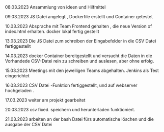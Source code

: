 08.03.2023
    Ansammlung von ideen und Hilfmittel 

09.03.2023
    JS Datei angelegt , Dockerfile erstellt und Container getestet 
    
10.03.2023
    Absprache mit Team Frontend gehalten , die neue Version of index.html erhalten. docker lokal fertig gestellt

13.03.2023
    Die JS Datei zum schreiben der Eingabefelder in die CSV Datei fertiggestellt

14.03.2023
    docker Container bereitgestellt und versucht die Daten in die Vorhandede CSV-Datei rein zu schreiben und auslesen, aber ohne erfolg. 
    
15.03.2023 
    Meetings mit den jeweiligen Teams abgehalten. Jenkins als Test eingerichtet 

16.03.2023
    CSV Datei -Funktion fertiggestellt, und auf webserver hochgeladen . 

17.03.2023
    weiter am projekt gearbeitet

20.03.2023
   csv fixed. speichern und herunterladen funktioniert.
   
21.03.2023 
    arbeiten an der bash Datei fürs automatische löschen und die ausgabe der CSV Datei 
